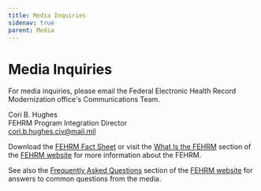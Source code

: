 ```yaml
---
title: Media Inquiries
sidenav: true
parent: Media
---
```

# Media Inquiries

For media inquiries, please email the Federal Electronic Health Record Modernization office's Communications Team.

Cori B. Hughes\
FEHRM Program Integration Director\
[cori.b.hughes.civ@mail.mil](mailto:cori.b.hughes.civ@mail.mil)

Download the [FEHRM Fact Sheet](/images/fehrm-fact-sheet.pdf) or visit the [What Is the FEHRM](/about-fehrm) section of the [FEHRM website](www.FEHRM.gov) for more information about the FEHRM.  

See also the [Frequently Asked Questions](/faq) section of the [FEHRM website](www.FEHRM.gov) for answers to common questions from the media. 

 [](<>)